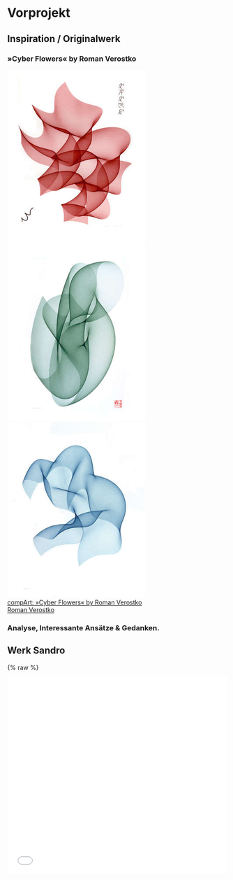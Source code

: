 # Vorprojekt

## Inspiration / Originalwerk
### »Cyber Flowers« by Roman Verostko
![Cyber Flowers](img/cyber_duet_red_300.jpg) ![Cyber Flowers](img/cyber_gr_iv_300.jpg) ![Cyber Flowers](img/cybervii_300.jpg)  
[compArt: »Cyber Flowers« by Roman Verostko](http://dada.compart-bremen.de/item/artwork/916)  
[Roman Verostko](http://www.verostko.com/)


### Analyse, Interessante Ansätze & Gedanken.

## Werk Sandro

{% raw %}
<iframe src="SA\Project1\RomanVerostkoV5\index.html" width="100%" height="450" frameborder="no"><iframe>
{% endraw %}
[Full screen](SA\Project1\RomanVerostkoV5\index.html)



## Werk Melanie
